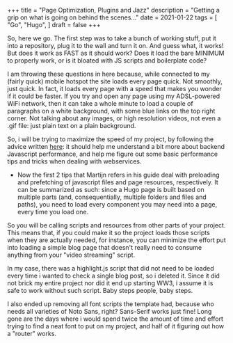 +++
title = "Page Optimization, Plugins and Jazz"
description = "Getting a grip on what is going on behind the scenes..."
date = 2021-01-22
tags = [
    "Go",
    "Hugo",
]
draft = false
+++

So, here we go. The first step was to take a bunch of working stuff, put it into a repository, plug it to the wall and turn it on. And guess what, it works! But does it work as FAST as it should work? Does it load the bare MINIMUM to properly work, or is it bloated with JS scripts and boilerplate code? 

I am throwing these questions in here because, while connected to my (fairly quick) mobile hotspot the site loads every page quick. 
Not smoothly, just quick. 
In fact, it loads every page with a speed that makes you wonder if it could be faster. If you try and open any page using my ADSL-powered WiFi network, then it can take a whole minute to load a couple of paragraphs on a white background, with some blue links on the top right corner. Not talking about any images, or high resolution videos, not even a .gif file: just plain text on a plain background.

So, i will be trying to maximize the speed of my project, by following the advice written [here](https://martijnvanvreeden.nl/10-ways-to-improve-your-hugo-website-performance/): it should help me understand a bit more about backend Javascript performance, and help me figure out some basic performance tips and tricks when dealing with webservices.

* Now the first 2 tips that Martijn refers in his guide deal with preloading and prefetching of javascript files and page resources, respectively. It can be summarized as such:  since a Hugo page is built based on multiple parts (and, consequentially, multiple folders and files and paths), you need to load every component you may need into a page, every time you load one.

So you will be calling scripts and resources from other parts of your project. This means that, if you could make it so the project loads those scripts when they are actually needed, for instance, you can minimize the effort put into loading a simple blog page that doesn't really need to consume anything from your "video streaming" script.

In my case, there was a highlight.js script that did not need to be loaded every time i wanted to check a single blog post, so i deleted it. Since it did not brick my entire project nor did it end up starting WW3, i assume it is safe to work without such script. Baby steps people, baby steps.

I also ended up removing all font scripts the template had, because who needs all varieties of Noto Sans, right? Sans-Serif works just fine! Long gone are the days where i would spend twice the amount of time and effort trying to find a neat font to put on my project, and half of it figuring out how a "router" works. 

